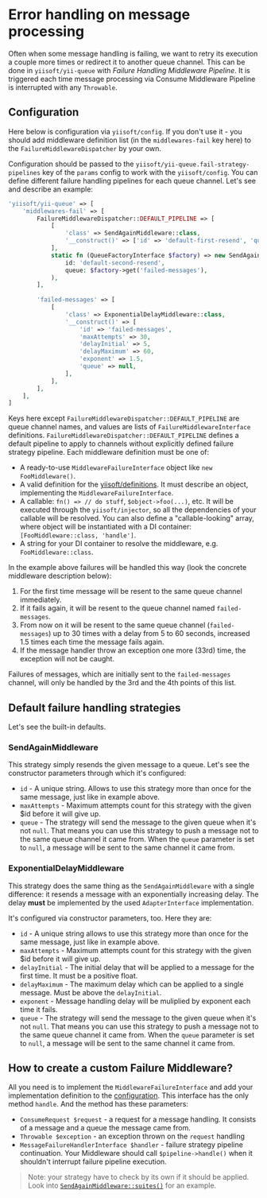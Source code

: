 # Error handling on message processing

Often when some message handling is failing, we want to retry its execution a couple more times or redirect it to another queue channel. This can be done in `yiisoft/yii-queue` with _Failure Handling Middleware Pipeline_. It is triggered each time message processing via Consume Middleware Pipeline is interrupted with any `Throwable`. 

## Configuration

Here below is configuration via `yiisoft/config`. If you don't use it - you should add middleware definition list (in the `middlewares-fail` key here) to the `FailureMiddlewareDispatcher` by your own.

Configuration should be passed to the `yiisoft/yii-queue.fail-strategy-pipelines` key of the `params` config to work with the `yiisoft/config`. You can define different failure handling pipelines for each queue channel. Let's see and describe an example:

```php
'yiisoft/yii-queue' => [
    'middlewares-fail' => [
        FailureMiddlewareDispatcher::DEFAULT_PIPELINE => [
            [
                'class' => SendAgainMiddleware::class,
                '__construct()' => ['id' => 'default-first-resend', 'queue' => null], 
            ],
            static fn (QueueFactoryInterface $factory) => new SendAgainMiddleware(
                id: 'default-second-resend', 
                queue: $factory->get('failed-messages'),
            ),
        ],
        
        'failed-messages' => [
            [
                'class' => ExponentialDelayMiddleware::class,
                '__construct()' => [
                    'id' => 'failed-messages',
                    'maxAttempts' => 30,
                    'delayInitial' => 5,
                    'delayMaximum' => 60,
                    'exponent' => 1.5,
                    'queue' => null,
                ], 
            ],
        ],
    ],
]
```

Keys here except `FailureMiddlewareDispatcher::DEFAULT_PIPELINE` are queue channel names, and values are lists of `FailureMiddlewareInterface` definitions. `FailureMiddlewareDispatcher::DEFAULT_PIPELINE` defines a default pipeline to apply to channels without explicitly defined failure strategy pipeline. Each middleware definition must be one of:
- A ready-to-use `MiddlewareFailureInterface` object like `new FooMiddleware()`.
- A valid definition for the [yiisoft/definitions](https://github.com/yiisoft/definitions). It must describe an object, implementing the `MiddlewareFailureInterface`.
- A callable: `fn() => // do stuff`, `$object->foo(...)`, etc. It will be executed through the `yiisoft/injector`, so all the dependencies of your callable will be resolved. You can also define a "callable-looking" array, where object will be instantiated with a DI container: `[FooMiddleware::class, 'handle']`.
- A string for your DI container to resolve the middleware, e.g. `FooMiddleware::class`.

In the example above failures will be handled this way (look the concrete middleware description below):

1. For the first time message will be resent to the same queue channel immediately.
2. If it fails again, it will be resent to the queue channel named `failed-messages`.
3. From now on it will be resent to the same queue channel (`failed-messages`) up to 30 times with a delay from 5 to 60 seconds, increased 1.5 times each time the message fails again.
4. If the message handler throw an exception one more (33rd) time, the exception will not be caught.

Failures of messages, which are initially sent to the `failed-messages` channel, will only be handled by the 3rd and the 4th points of this list.

## Default failure handling strategies

Let's see the built-in defaults.

### SendAgainMiddleware

This strategy simply resends the given message to a queue. Let's see the constructor parameters through which it's configured:

- `id` - A unique string. Allows to use this strategy more than once for the same message, just like in example above.
- `maxAttempts` - Maximum attempts count for this strategy with the given $id before it will give up.
- `queue` - The strategy will send the message to the given queue when it's not `null`. That means you can use this strategy to push a message not to the same queue channel it came from. When the `queue` parameter is set to `null`, a message will be sent to the same channel it came from.

### ExponentialDelayMiddleware

This strategy does the same thing as the `SendAgainMiddleware` with a single difference: it resends a message with an exponentially increasing delay. The delay **must** be implemented by the used `AdapterInterface` implementation.

It's configured via constructor parameters, too. Here they are:

- `id` - A unique string allows to use this strategy more than once for the same message, just like in example above.
- `maxAttempts` - Maximum attempts count for this strategy with the given $id before it will give up.
- `delayInitial` - The initial delay that will be applied to a message for the first time. It must be a positive float. 
- `delayMaximum` - The maximum delay which can be applied to a single message. Must be above the `delayInitial`.
- `exponent` - Message handling delay will be muliplied by exponent each time it fails.
- `queue` - The strategy will send the message to the given queue when it's not `null`. That means you can use this strategy to push a message not to the same queue channel it came from. When the `queue` parameter is set to `null`, a message will be sent to the same channel it came from.

## How to create a custom Failure Middleware?

All you need is to implement the `MiddlewareFailureInterface` and add your implementation definition to the [configuration](#configuration).
This interface has the only method `handle`. And the method has these parameters:
- `ConsumeRequest $request` - a request for a message handling. It consists of a message and a queue the message came from.
- `Throwable $exception` - an exception thrown on the `request` handling
- `MessageFailureHandlerInterface $handler` - failure strategy pipeline continuation. Your Middleware should call `$pipeline->handle()` when it shouldn't interrupt failure pipeline execution.

> Note: your strategy have to check by its own if it should be applied. Look into [`SendAgainMiddleware::suites()`](../../src/Middleware/Implementation/FailureMiddleware/Middleware/SendAgainMiddleware.php#L52) for an example.
